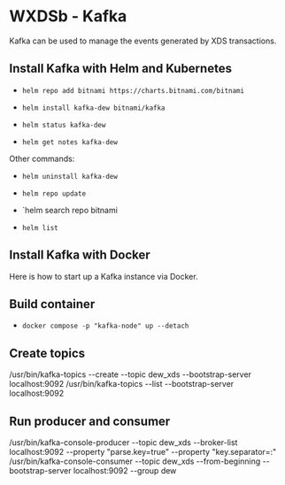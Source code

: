 # WXDSb - Kafka

Kafka can be used to manage the events generated by XDS transactions.

## Install Kafka with Helm and Kubernetes

- `helm repo add bitnami https://charts.bitnami.com/bitnami`

- `helm install kafka-dew bitnami/kafka`

- `helm status kafka-dew`

- `helm get notes kafka-dew`

Other commands:

- `helm uninstall kafka-dew`

- `helm repo update`

- `helm search repo bitnami

- `helm list`

## Install Kafka with Docker

Here is how to start up a Kafka instance via Docker.

## Build container

- `docker compose -p "kafka-node" up --detach`

## Create topics

/usr/bin/kafka-topics --create --topic dew_xds --bootstrap-server localhost:9092
/usr/bin/kafka-topics --list --bootstrap-server localhost:9092

## Run producer and consumer

/usr/bin/kafka-console-producer --topic dew_xds --broker-list localhost:9092 --property "parse.key=true" --property "key.separator=:"
/usr/bin/kafka-console-consumer --topic dew_xds --from-beginning --bootstrap-server localhost:9092 --group dew